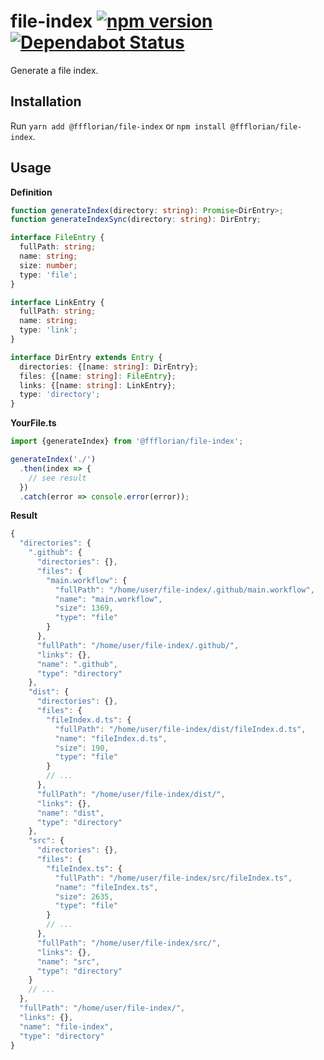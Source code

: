 # file-index [![npm version](https://img.shields.io/npm/v/@ffflorian/file-index.svg?style=flat)](https://www.npmjs.com/package/@ffflorian/file-index) [![Dependabot Status](https://api.dependabot.com/badges/status?host=github&repo=ffflorian/file-index)](https://dependabot.com)

Generate a file index.

## Installation

Run `yarn add @ffflorian/file-index` or `npm install @ffflorian/file-index`.

## Usage

**Definition**

```ts
function generateIndex(directory: string): Promise<DirEntry>;
function generateIndexSync(directory: string): DirEntry;

interface FileEntry {
  fullPath: string;
  name: string;
  size: number;
  type: 'file';
}

interface LinkEntry {
  fullPath: string;
  name: string;
  type: 'link';
}

interface DirEntry extends Entry {
  directories: {[name: string]: DirEntry};
  files: {[name: string]: FileEntry};
  links: {[name: string]: LinkEntry};
  type: 'directory';
}
```

**YourFile.ts**

```ts
import {generateIndex} from '@ffflorian/file-index';

generateIndex('./')
  .then(index => {
    // see result
  })
  .catch(error => console.error(error));
```

**Result**

```js
{
  "directories": {
    ".github": {
      "directories": {},
      "files": {
        "main.workflow": {
          "fullPath": "/home/user/file-index/.github/main.workflow",
          "name": "main.workflow",
          "size": 1369,
          "type": "file"
        }
      },
      "fullPath": "/home/user/file-index/.github/",
      "links": {},
      "name": ".github",
      "type": "directory"
    },
    "dist": {
      "directories": {},
      "files": {
        "fileIndex.d.ts": {
          "fullPath": "/home/user/file-index/dist/fileIndex.d.ts",
          "name": "fileIndex.d.ts",
          "size": 190,
          "type": "file"
        }
        // ...
      },
      "fullPath": "/home/user/file-index/dist/",
      "links": {},
      "name": "dist",
      "type": "directory"
    },
    "src": {
      "directories": {},
      "files": {
        "fileIndex.ts": {
          "fullPath": "/home/user/file-index/src/fileIndex.ts",
          "name": "fileIndex.ts",
          "size": 2635,
          "type": "file"
        }
        // ...
      },
      "fullPath": "/home/user/file-index/src/",
      "links": {},
      "name": "src",
      "type": "directory"
    }
    // ...
  },
  "fullPath": "/home/user/file-index/",
  "links": {},
  "name": "file-index",
  "type": "directory"
}
```
